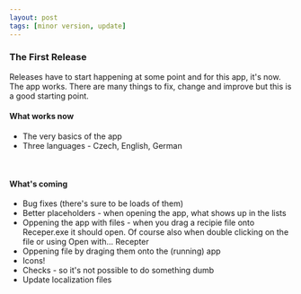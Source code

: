 ```yaml
---
layout: post
tags: [minor version, update]
---
```

### The First Release

Releases have to start happening at some point and for this app, it's now.
The app works. There are many things to fix, change and improve but this is a good starting point.

#### What works now
- The very basics of the app
- Three languages - Czech, English, German

<br>

#### What's coming
- Bug fixes (there's sure to be loads of them)
- Better placeholders - when opening the app, what shows up in the lists
- Oppening the app with files - when you drag a recipie file onto Receper.exe it should open. Of course also when double clicking on the file or using Open with... Recepter
- Oppening file by draging them onto the (running) app
- Icons!
- Checks - so it's not possible to do something dumb
- Update localization files
